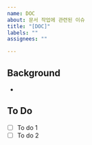```yaml
---
name: DOC
about: 문서 작업에 관련된 이슈
title: "[DOC]"
labels: ""
assignees: ""

---
```


## Background
-

## To Do
- [ ] To do 1
- [ ] To do 2